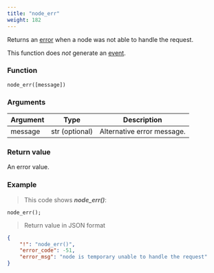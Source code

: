 ```yaml
---
title: "node_err"
weight: 182
---
```


Returns an [error](../../data-types/error) when a node was not able to handle the request.

This function does *not* generate an [event](../../overview/events).

### Function
`node_err([message])`

### Arguments
Argument | Type | Description
-------- | ---- | -----------
message | str (optional) | Alternative error message.

### Return value
An error value.

### Example

> This code shows ***node_err()***:

```thingsdb,json_response
node_err();
```

> Return value in JSON format

```json
{
    "!": "node_err()",
    "error_code": -51,
    "error_msg": "node is temporary unable to handle the request"
}
```
